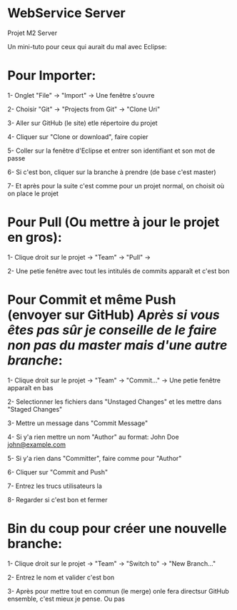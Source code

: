 # WebService Server
 Projet M2 Server

Un mini-tuto pour ceux qui aurait du mal avec Eclipse:


# Pour Importer:

1- Onglet "File" -> "Import" -> Une fenêtre s'ouvre

2- Choisir "Git" -> "Projects from Git" -> "Clone Uri"

3- Aller sur GitHub (le site) etle répertoire du projet

4- Cliquer sur "Clone or download", faire copier

5- Coller sur la fenêtre d'Eclipse et entrer son identifiant et son mot de passe

6- Si c'est bon, cliquer sur la branche à prendre (de base c'est master)

7- Et après pour la suite c'est comme pour un projet normal, on choisit où on place le projet


# Pour Pull (Ou mettre à jour le projet en gros):

1- Clique droit sur le projet -> "Team" -> "Pull" -> 

2- Une petie fenêtre avec tout les intitulés de commits apparaît et c'est bon 



# Pour Commit et même Push (envoyer sur GitHub) *Après si vous êtes pas sûr je conseille de le faire non pas du master mais d'une autre branche*:

1- Clique droit sur le projet -> "Team" -> "Commit..." -> Une petie fenêtre apparaît en bas 

2- Selectionner les fichiers dans "Unstaged Changes"  et les mettre dans  "Staged Changes"

3- Mettre un message dans "Commit Message"

4- Si y'a rien mettre un nom "Author" au format: John Doe <john@example.com>

5- Si y'a rien dans "Committer", faire comme pour "Author"

6- Cliquer sur "Commit and Push" 

7- Entrez les trucs utilisateurs la

8- Regarder si c'est bon et fermer 
 

# Bin du coup pour créer une nouvelle branche:

1- Clique droit sur le projet -> "Team" -> "Switch to" -> "New Branch..."

2- Entrez le nom et valider c'est bon

3- Après pour mettre tout en commun (le merge) onle fera directsur GitHub ensemble, c'est mieux je pense. Ou pas
